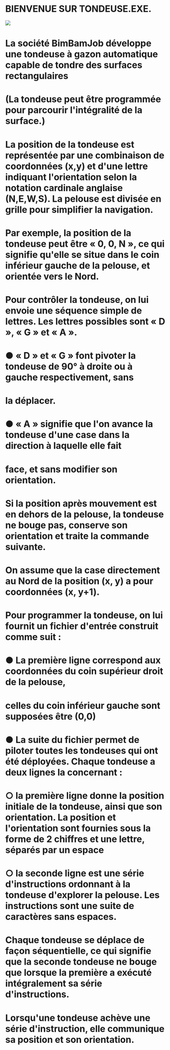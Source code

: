# BIENVENUE SUR TONDEUSE.EXE.
![](https://media.giphy.com/media/bEbFMWI65o9oY/giphy.gif)
# La société BimBamJob développe une tondeuse à gazon automatique capable de tondre des surfaces rectangulaires
# (La tondeuse peut être programmée pour parcourir l'intégralité de la surface.)
# La position de la tondeuse est représentée par une combinaison de coordonnées (x,y) et d'une lettre indiquant l'orientation selon la notation cardinale anglaise (N,E,W,S). La pelouse est divisée en grille pour simplifier la navigation.
# Par exemple, la position de la tondeuse peut être « 0, 0, N », ce qui signifie qu'elle se situe dans le coin inférieur gauche de la pelouse, et orientée vers le Nord.
# Pour contrôler la tondeuse, on lui envoie une séquence simple de lettres. Les lettres possibles sont « D », « G » et « A ».
# ● « D » et « G » font pivoter la tondeuse de 90° à droite ou à gauche respectivement, sans
# la déplacer.
# ● « A » signifie que l'on avance la tondeuse d'une case dans la direction à laquelle elle fait
# face, et sans modifier son orientation.
# Si la position après mouvement est en dehors de la pelouse, la tondeuse ne bouge pas, conserve son orientation et traite la commande suivante.
# On assume que la case directement au Nord de la position (x, y) a pour coordonnées (x, y+1).
# Pour programmer la tondeuse, on lui fournit un fichier d'entrée construit comme suit :
# ● La première ligne correspond aux coordonnées du coin supérieur droit de la pelouse,
# celles du coin inférieur gauche sont supposées être (0,0)
# ● La suite du fichier permet de piloter toutes les tondeuses qui ont été déployées. Chaque tondeuse a deux lignes la concernant :
# ○ la première ligne donne la position initiale de la tondeuse, ainsi que son orientation. La position et l'orientation sont fournies sous la forme de 2 chiffres et une lettre, séparés par un espace
# ○ la seconde ligne est une série d'instructions ordonnant à la tondeuse d'explorer la pelouse. Les instructions sont une suite de caractères sans espaces.
# Chaque tondeuse se déplace de façon séquentielle, ce qui signifie que la seconde tondeuse ne bouge que lorsque la première a exécuté intégralement sa série d'instructions.
# Lorsqu'une tondeuse achève une série d'instruction, elle communique sa position et son orientation.